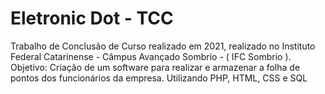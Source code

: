 # Eletronic Dot - TCC

Trabalho de Conclusão de Curso realizado em 2021, realizado no Instituto Federal Catarinense - Câmpus Avançado Sombrio - ( IFC Sombrio ).
Objetivo:
 Criação de um software para realizar e armazenar a folha de pontos dos funcionários da empresa.
 Utilizando PHP, HTML, CSS e SQL


